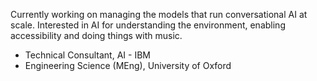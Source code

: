 Currently working on managing the models that run conversational AI at scale. Interested in AI for understanding the environment, enabling accessibility and doing things with music.

- Technical Consultant, AI - IBM
- Engineering Science (MEng), University of Oxford
